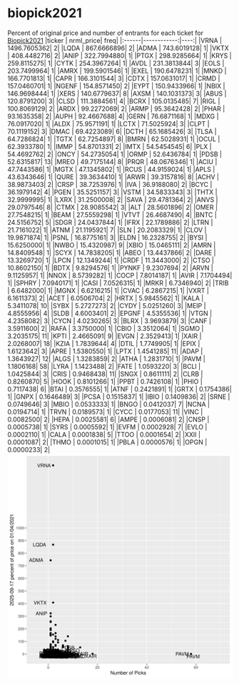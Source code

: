 # biopick2021
Percent of original price and number of entrants for each ticket for [Biopick2021](https://twitter.com/hashtag/Biopick2021)
|ticker |   nrml_price| freq|
|:------|------------:|----:|
|VRNA   | 1496.7605362|    2|
|LQDA   |  867.6666896|    2|
|ADMA   |  743.6019128|    1|
|VKTX   |  408.4482716|    2|
|ANIP   |  322.7994880|    1|
|PTGX   |  298.9285664|    1|
|KRYS   |  259.8115275|    1|
|CYTK   |  254.3967264|    1|
|AVDL   |  231.3813844|    3|
|EOLS   |  203.7499964|    1|
|AMRX   |  199.5901546|    1|
|EXEL   |  190.6478231|    1|
|MNKD   |  166.7701813|    1|
|CAPR   |  166.3101544|    3|
|CDTX   |  157.0631017|    1|
|CRMD   |  157.0460701|    1|
|NGENF  |  154.8571450|    2|
|EYPT   |  150.9433966|    1|
|NBIX   |  146.9698444|    1|
|XERS   |  140.6779637|    8|
|AXSM   |  140.1031373|    3|
|ABUS   |  120.8791200|    3|
|CLSD   |  111.3884561|    4|
|BCRX   |  105.0135485|    7|
|RIGL   |  100.8069129|    2|
|ARDX   |   99.2272069|    2|
|ARMP   |   95.3642428|    2|
|PHAR   |   93.1635358|    2|
|AUPH   |   92.4667688|    4|
|GERN   |   76.6871168|    1|
|MDXG   |   76.0917020|    1|
|ALDX   |   75.9571191|    1|
|LCTX   |   71.5025924|    3|
|CLPT   |   70.1119152|    3|
|DMAC   |   69.4223089|    6|
|DCTH   |   65.1685426|    3|
|TLSA   |   64.7286824|    1|
|TGTX   |   62.7254897|    8|
|BMRN   |   62.5028931|    1|
|OCUL   |   62.3933780|    1|
|IMMP   |   54.8701331|    2|
|IMTX   |   54.5454545|    6|
|PLX    |   54.4692762|    2|
|ONCY   |   54.2735054|    1|
|ORMP   |   52.6436784|    1|
|PDSB   |   52.6315817|   13|
|MREO   |   49.7175144|    8|
|PRQR   |   48.0676346|    1|
|ACIU   |   47.7443586|    1|
|MGTX   |   47.1345802|    1|
|RCUS   |   44.9159024|    1|
|APLS   |   43.6343646|    1|
|QURE   |   39.3634410|    1|
|ARWR   |   39.3157816|    8|
|ACHV   |   38.9873403|    2|
|CRSP   |   38.7253976|    1|
|IVA    |   36.9188080|    2|
|BCYC   |   36.1979142|    4|
|PGEN   |   35.5251157|    3|
|VSTM   |   34.5833343|    3|
|THTX   |   32.9999995|    1|
|LXRX   |   31.2500008|    2|
|SAVA   |   29.4781364|    2|
|ANVS   |   29.0797546|    8|
|CTMX   |   28.9085542|    3|
|ALT    |   28.5601896|    2|
|OMER   |   27.7548215|    1|
|BEAM   |   27.5559298|    1|
|VTVT   |   26.4687490|    4|
|BNTC   |   24.5156752|    5|
|SDGR   |   24.0437844|    1|
|IFRX   |   22.1789886|    2|
|LTRN   |   21.7161022|    1|
|ATNM   |   21.1195921|    7|
|SLN    |   20.2083329|    1|
|CLOV   |   19.9871874|    1|
|PSNL   |   16.8775161|    3|
|ELDN   |   16.2328755|    2|
|BYSI   |   15.6250000|    1|
|NWBO   |   15.4320987|    9|
|XBIO   |   15.0465111|    2|
|AMRN   |   14.8409548|    1|
|SCYX   |   14.7838205|    1|
|ABEO   |   13.4437866|    2|
|DARE   |   13.3269720|    1|
|LPCN   |   12.1349244|    1|
|CRDF   |   11.3443000|    2|
|CTSO   |   10.8602150|    1|
|BDTX   |    9.8294576|    1|
|PYNKF  |    9.2307694|    2|
|ARVN   |    9.1125957|    1|
|NNOX   |    8.5739282|    1|
|COCP   |    7.8014187|    1|
|AVIR   |    7.1704494|    1|
|SPHRY  |    7.0940171|    1|
|CASI   |    7.0526315|    1|
|MRKR   |    6.7346940|    2|
|TRIB   |    6.6482000|    1|
|MGNX   |    6.6216215|    1|
|CVAC   |    6.2867215|    1|
|VXRT   |    6.1611373|    2|
|ACET   |    6.0506704|    2|
|HRTX   |    5.9845562|    1|
|KALA   |    5.3411078|   10|
|SYBX   |    5.2727273|    2|
|CYDY   |    5.0251260|    3|
|MEIP   |    4.8555956|    4|
|SLDB   |    4.6003401|    2|
|EPGNF  |    4.5355536|    1|
|VTGN   |    4.2358082|    3|
|CYCN   |    4.0230265|    3|
|BLRX   |    3.9693879|    3|
|CANF   |    3.5911600|    2|
|RAFA   |    3.3750000|    1|
|CBIO   |    3.3512064|    1|
|SGMO   |    3.2035175|   11|
|KPTI   |    2.4665091|    9|
|EVGN   |    2.3529413|    1|
|XAIR   |    2.0268007|   18|
|KZIA   |    1.7839644|    4|
|DTIL   |    1.7749905|    1|
|EPIX   |    1.6123642|    3|
|APRE   |    1.5380550|    1|
|LPTX   |    1.4541285|   11|
|ADAP   |    1.3643927|   12|
|ALGS   |    1.3283859|    2|
|ATHA   |    1.2831710|    1|
|PAVM   |    1.1806168|   58|
|LYRA   |    1.1423488|    2|
|FATE   |    1.0593220|    3|
|BCLI   |    1.0425844|    3|
|CRIS   |    0.9468438|   11|
|SNGX   |    0.8611111|    2|
|CLRB   |    0.8260870|    5|
|HOOK   |    0.8101266|    1|
|PPBT   |    0.7426108|    1|
|PHIO   |    0.7117438|    6|
|BTAI   |    0.3576555|    1|
|ATNF   |    0.2421891|    1|
|GRTX   |    0.1754386|    1|
|GNPX   |    0.1646489|    3|
|PCSA   |    0.1515837|    1|
|IBIO   |    0.1409836|    2|
|SRNE   |    0.0749646|    3|
|MBIO   |    0.0533333|    1|
|BNGO   |    0.0412037|    7|
|NCNA   |    0.0194714|    1|
|TRVN   |    0.0189573|    1|
|CYCC   |    0.0177053|   11|
|VINC   |    0.0082500|    2|
|HEPA   |    0.0025581|    6|
|AMPE   |    0.0006081|    2|
|CNSP   |    0.0005738|    1|
|SYRS   |    0.0005592|    1|
|EVFM   |    0.0002928|    7|
|EVLO   |    0.0002110|    1|
|CALA   |    0.0001838|    5|
|TTOO   |    0.0001654|    2|
|XXII   |    0.0001087|    2|
|THMO   |    0.0001015|    1|
|PBLA   |    0.0000576|    1|
|OPGN   |    0.0000233|    2|
![retvspicks](biopicks.png?raw=true)
